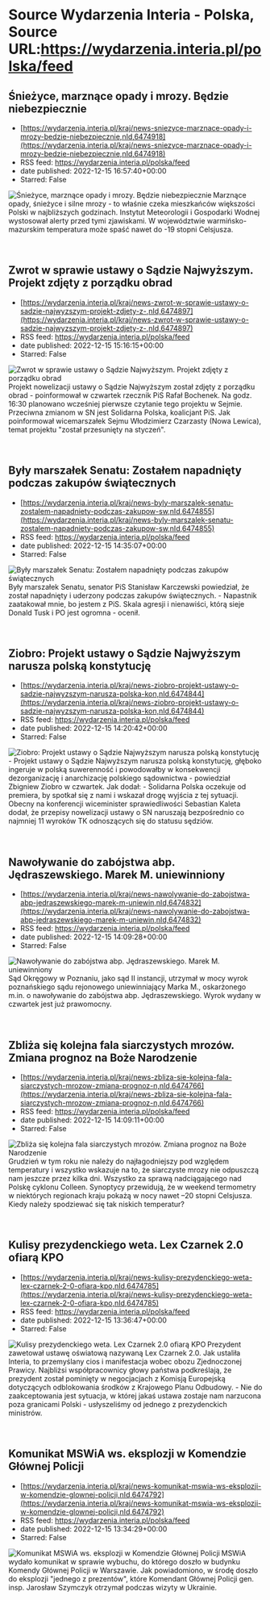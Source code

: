 # Source Wydarzenia Interia - Polska, Source URL:https://wydarzenia.interia.pl/polska/feed

## Śnieżyce, marznące opady i mrozy. Będzie niebezpiecznie
 - [https://wydarzenia.interia.pl/kraj/news-sniezyce-marznace-opady-i-mrozy-bedzie-niebezpiecznie,nId,6474918](https://wydarzenia.interia.pl/kraj/news-sniezyce-marznace-opady-i-mrozy-bedzie-niebezpiecznie,nId,6474918)
 - RSS feed: https://wydarzenia.interia.pl/polska/feed
 - date published: 2022-12-15 16:57:40+00:00
 - Starred: False

<p><a href="https://wydarzenia.interia.pl/kraj/news-sniezyce-marznace-opady-i-mrozy-bedzie-niebezpiecznie,nId,6474918"><img align="left" alt="Śnieżyce, marznące opady i mrozy. Będzie niebezpiecznie " src="https://i.iplsc.com/sniezyce-marznace-opady-i-mrozy-bedzie-niebezpiecznie/000GHT102OCLX06T-C321.jpg" /></a>Marznące opady, śnieżyce i silne mrozy - to właśnie czeka mieszkańców większości Polski w najbliższych godzinach. Instytut Meteorologii i Gospodarki Wodnej wystosował alerty przed tymi zjawiskami. W województwie warmińsko-mazurskim temperatura może spaść nawet do -19 stopni Celsjusza.</p><br clear="all" />

## Zwrot w sprawie ustawy o Sądzie Najwyższym. Projekt zdjęty z porządku obrad
 - [https://wydarzenia.interia.pl/kraj/news-zwrot-w-sprawie-ustawy-o-sadzie-najwyzszym-projekt-zdjety-z-,nId,6474897](https://wydarzenia.interia.pl/kraj/news-zwrot-w-sprawie-ustawy-o-sadzie-najwyzszym-projekt-zdjety-z-,nId,6474897)
 - RSS feed: https://wydarzenia.interia.pl/polska/feed
 - date published: 2022-12-15 15:16:15+00:00
 - Starred: False

<p><a href="https://wydarzenia.interia.pl/kraj/news-zwrot-w-sprawie-ustawy-o-sadzie-najwyzszym-projekt-zdjety-z-,nId,6474897"><img align="left" alt="Zwrot w sprawie ustawy o Sądzie Najwyższym. Projekt zdjęty z porządku obrad" src="https://i.iplsc.com/zwrot-w-sprawie-ustawy-o-sadzie-najwyzszym-projekt-zdjety-z/000GHSS7RTSI7HUU-C321.jpg" /></a>Projekt nowelizacji ustawy o Sądzie Najwyższym został zdjęty z porządku obrad - poinformował w czwartek rzecznik PiS Rafał Bochenek. Na godz. 16:30 planowano wcześniej pierwsze czytanie tego projektu w Sejmie. Przeciwna zmianom w SN jest Solidarna Polska, koalicjant PiS. Jak poinformował wicemarszałek Sejmu Włodzimierz Czarzasty (Nowa Lewica), temat projektu &quot;został przesunięty na styczeń&quot;.</p><br clear="all" />

## Były marszałek Senatu: Zostałem napadnięty podczas zakupów świątecznych
 - [https://wydarzenia.interia.pl/kraj/news-byly-marszalek-senatu-zostalem-napadniety-podczas-zakupow-sw,nId,6474855](https://wydarzenia.interia.pl/kraj/news-byly-marszalek-senatu-zostalem-napadniety-podczas-zakupow-sw,nId,6474855)
 - RSS feed: https://wydarzenia.interia.pl/polska/feed
 - date published: 2022-12-15 14:35:07+00:00
 - Starred: False

<p><a href="https://wydarzenia.interia.pl/kraj/news-byly-marszalek-senatu-zostalem-napadniety-podczas-zakupow-sw,nId,6474855"><img align="left" alt="Były marszałek Senatu: Zostałem napadnięty podczas zakupów świątecznych" src="https://i.iplsc.com/byly-marszalek-senatu-zostalem-napadniety-podczas-zakupow-sw/000GHRPCHFQH58SB-C321.jpg" /></a>Były marszałek Senatu, senator PiS Stanisław Karczewski powiedział, że został napadnięty i uderzony podczas zakupów świątecznych. - Napastnik zaatakował mnie, bo jestem z PiS. Skala agresji i nienawiści, którą sieje Donald Tusk i PO jest ogromna - ocenił.</p><br clear="all" />

## Ziobro: Projekt ustawy o Sądzie Najwyższym narusza polską konstytucję
 - [https://wydarzenia.interia.pl/kraj/news-ziobro-projekt-ustawy-o-sadzie-najwyzszym-narusza-polska-kon,nId,6474844](https://wydarzenia.interia.pl/kraj/news-ziobro-projekt-ustawy-o-sadzie-najwyzszym-narusza-polska-kon,nId,6474844)
 - RSS feed: https://wydarzenia.interia.pl/polska/feed
 - date published: 2022-12-15 14:20:42+00:00
 - Starred: False

<p><a href="https://wydarzenia.interia.pl/kraj/news-ziobro-projekt-ustawy-o-sadzie-najwyzszym-narusza-polska-kon,nId,6474844"><img align="left" alt="Ziobro: Projekt ustawy o Sądzie Najwyższym narusza polską konstytucję" src="https://i.iplsc.com/ziobro-projekt-ustawy-o-sadzie-najwyzszym-narusza-polska-kon/000GHRP9JQ5GUW2H-C321.jpg" /></a>- Projekt ustawy o Sądzie Najwyższym narusza polską konstytucję, głęboko ingeruje w polską suwerenność i powodowałby w konsekwencji dezorganizację i anarchizację polskiego sądownictwa - powiedział Zbigniew Ziobro w czwartek. Jak dodał: - Solidarna Polska oczekuje od premiera, by spotkał się z nami i wskazał drogę wyjścia z tej sytuacji. Obecny na konferencji wiceminister sprawiedliwości Sebastian Kaleta dodał, że przepisy nowelizacji ustawy o SN naruszają bezpośrednio co najmniej 11 wyroków TK odnoszących się do statusu sędziów.</p><br clear="all" />

## Nawoływanie do zabójstwa abp. Jędraszewskiego. Marek M. uniewinniony
 - [https://wydarzenia.interia.pl/kraj/news-nawolywanie-do-zabojstwa-abp-jedraszewskiego-marek-m-uniewin,nId,6474832](https://wydarzenia.interia.pl/kraj/news-nawolywanie-do-zabojstwa-abp-jedraszewskiego-marek-m-uniewin,nId,6474832)
 - RSS feed: https://wydarzenia.interia.pl/polska/feed
 - date published: 2022-12-15 14:09:28+00:00
 - Starred: False

<p><a href="https://wydarzenia.interia.pl/kraj/news-nawolywanie-do-zabojstwa-abp-jedraszewskiego-marek-m-uniewin,nId,6474832"><img align="left" alt="Nawoływanie do zabójstwa abp. Jędraszewskiego. Marek M. uniewinniony" src="https://i.iplsc.com/nawolywanie-do-zabojstwa-abp-jedraszewskiego-marek-m-uniewin/000GHRGIO4IAVJ4X-C321.jpg" /></a>Sąd Okręgowy w Poznaniu, jako sąd II instancji, utrzymał w mocy wyrok poznańskiego sądu rejonowego uniewinniający Marka M., oskarżonego m.in. o nawoływanie do zabójstwa abp. Jędraszewskiego. Wyrok wydany w czwartek jest już prawomocny.</p><br clear="all" />

## Zbliża się kolejna fala siarczystych mrozów. Zmiana prognoz na Boże Narodzenie
 - [https://wydarzenia.interia.pl/kraj/news-zbliza-sie-kolejna-fala-siarczystych-mrozow-zmiana-prognoz-n,nId,6474766](https://wydarzenia.interia.pl/kraj/news-zbliza-sie-kolejna-fala-siarczystych-mrozow-zmiana-prognoz-n,nId,6474766)
 - RSS feed: https://wydarzenia.interia.pl/polska/feed
 - date published: 2022-12-15 14:09:11+00:00
 - Starred: False

<p><a href="https://wydarzenia.interia.pl/kraj/news-zbliza-sie-kolejna-fala-siarczystych-mrozow-zmiana-prognoz-n,nId,6474766"><img align="left" alt="Zbliża się kolejna fala siarczystych mrozów. Zmiana prognoz na Boże Narodzenie" src="https://i.iplsc.com/zbliza-sie-kolejna-fala-siarczystych-mrozow-zmiana-prognoz-n/000GHRFGTSH1SUVV-C321.jpg" /></a>Grudzień w tym roku nie należy do najłagodniejszy pod względem temperatury i wszystko wskazuje na to, że siarczyste mrozy nie odpuszczą nam jeszcze przez kilka dni. Wszystko za sprawą nadciągającego nad Polskę cyklonu Colleen. Synoptycy przewidują, że w weekend termometry w niektórych regionach kraju pokażą w nocy nawet –20 stopni Celsjusza. Kiedy należy spodziewać się tak niskich temperatur?</p><br clear="all" />

## Kulisy prezydenckiego weta. Lex Czarnek 2.0 ofiarą KPO
 - [https://wydarzenia.interia.pl/kraj/news-kulisy-prezydenckiego-weta-lex-czarnek-2-0-ofiara-kpo,nId,6474785](https://wydarzenia.interia.pl/kraj/news-kulisy-prezydenckiego-weta-lex-czarnek-2-0-ofiara-kpo,nId,6474785)
 - RSS feed: https://wydarzenia.interia.pl/polska/feed
 - date published: 2022-12-15 13:36:47+00:00
 - Starred: False

<p><a href="https://wydarzenia.interia.pl/kraj/news-kulisy-prezydenckiego-weta-lex-czarnek-2-0-ofiara-kpo,nId,6474785"><img align="left" alt="Kulisy prezydenckiego weta. Lex Czarnek 2.0 ofiarą KPO" src="https://i.iplsc.com/kulisy-prezydenckiego-weta-lex-czarnek-2-0-ofiara-kpo/000GHRE9K1JK9K4T-C321.jpg" /></a>Prezydent zawetował ustawę oświatową nazywaną Lex Czarnek 2.0. Jak ustaliła Interia, to przemyślany cios i manifestacja wobec obozu Zjednoczonej Prawicy. Najbliżsi współpracownicy głowy państwa podkreślają, że prezydent został pominięty w negocjacjach z Komisją Europejską dotyczących odblokowania środków z Krajowego Planu Odbudowy. - Nie do zaakceptowania jest sytuacja, w której jakaś ustawa zostaje nam narzucona poza granicami Polski - usłyszeliśmy od jednego z prezydenckich ministrów.</p><br clear="all" />

## Komunikat MSWiA ws. eksplozji w Komendzie Głównej Policji
 - [https://wydarzenia.interia.pl/kraj/news-komunikat-mswia-ws-eksplozji-w-komendzie-glownej-policji,nId,6474792](https://wydarzenia.interia.pl/kraj/news-komunikat-mswia-ws-eksplozji-w-komendzie-glownej-policji,nId,6474792)
 - RSS feed: https://wydarzenia.interia.pl/polska/feed
 - date published: 2022-12-15 13:34:29+00:00
 - Starred: False

<p><a href="https://wydarzenia.interia.pl/kraj/news-komunikat-mswia-ws-eksplozji-w-komendzie-glownej-policji,nId,6474792"><img align="left" alt="Komunikat MSWiA ws. eksplozji w Komendzie Głównej Policji " src="https://i.iplsc.com/komunikat-mswia-ws-eksplozji-w-komendzie-glownej-policji/000GHRECJOT57NND-C321.jpg" /></a>MSWiA wydało komunikat w sprawie wybuchu, do którego doszło w budynku Komendy Głównej Policji w Warszawie. Jak powiadomiono, w środę doszło do eksplozji &quot;jednego z prezentów&quot;, które Komendant Głównej Policji gen. insp. Jarosław Szymczyk otrzymał podczas wizyty w Ukrainie. 
</p><br clear="all" />
